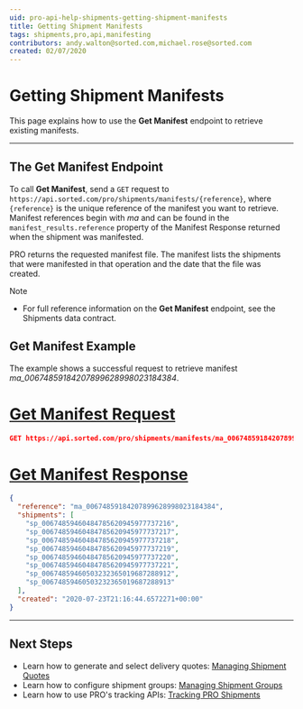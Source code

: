 ```yaml
---
uid: pro-api-help-shipments-getting-shipment-manifests
title: Getting Shipment Manifests
tags: shipments,pro,api,manifesting
contributors: andy.walton@sorted.com,michael.rose@sorted.com
created: 02/07/2020
---
```

# Getting Shipment Manifests

This page explains how to use the **Get Manifest** endpoint to retrieve existing manifests.

---

## The Get Manifest Endpoint

To call **Get Manifest**, send a `GET` request to `https://api.sorted.com/pro/shipments/manifests/{reference}`, where `{reference}` is the unique reference of the manifest you want to retrieve. Manifest references begin with _ma_ and can be found in the `manifest_results.reference` property of the Manifest Response returned when the shipment was manifested.

PRO returns the requested manifest file. The manifest lists the shipments that were manifested in that operation and the date that the file was created.

> [!NOTE]
>
> * For full reference information on the **Get Manifest** endpoint, see the Shipments data contract.

## Get Manifest Example

The example shows a successful request to retrieve manifest _ma_00674859184207899628998023184384_.

# [Get Manifest Request](#tab/get-manifest-request)

```json
GET https://api.sorted.com/pro/shipments/manifests/ma_00674859184207899628998023184384
```

# [Get Manifest Response](#tab/get-manifest-response)

```json
{
  "reference": "ma_00674859184207899628998023184384",
  "shipments": [
    "sp_00674859460484785620945977737216",
    "sp_00674859460484785620945977737217",
    "sp_00674859460484785620945977737218",
    "sp_00674859460484785620945977737219",
    "sp_00674859460484785620945977737220",
    "sp_00674859460484785620945977737221",
    "sp_00674859460503232365019687288912",
    "sp_00674859460503232365019687288913"
  ],
  "created": "2020-07-23T21:16:44.6572271+00:00"
}
```
---

## Next Steps

* Learn how to generate and select delivery quotes: [Managing Shipment Quotes](/pro/api/shipments/managing_shipment_quotes.html)
* Learn how to configure shipment groups: [Managing Shipment Groups](/pro/api/shipments/managing_shipment_groups.html) 
* Learn how to use PRO's tracking APIs: [Tracking PRO Shipments](/pro/api/shipments/tracking_pro_shipments.html)